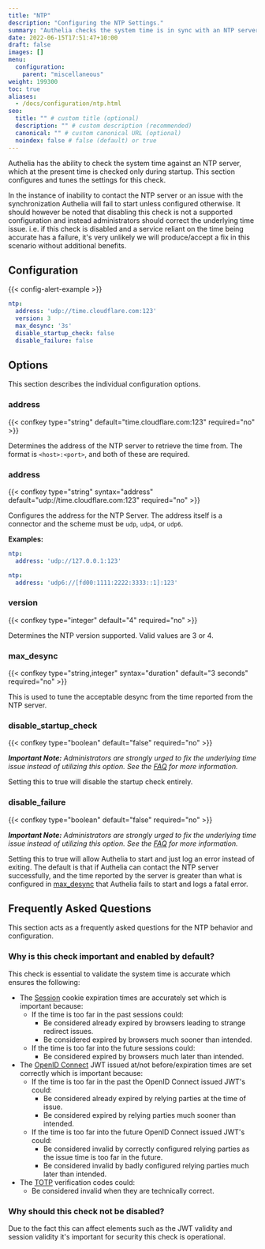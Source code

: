 ```yaml
---
title: "NTP"
description: "Configuring the NTP Settings."
summary: "Authelia checks the system time is in sync with an NTP server. This section describes how to configure and tune this."
date: 2022-06-15T17:51:47+10:00
draft: false
images: []
menu:
  configuration:
    parent: "miscellaneous"
weight: 199300
toc: true
aliases:
  - /docs/configuration/ntp.html
seo:
  title: "" # custom title (optional)
  description: "" # custom description (recommended)
  canonical: "" # custom canonical URL (optional)
  noindex: false # false (default) or true
---
```


Authelia has the ability to check the system time against an NTP server, which at the present time is checked only
during startup. This section configures and tunes the settings for this check.

In the instance of inability to contact the NTP server or an issue with the synchronization Authelia will fail to start
unless configured otherwise. It should however be noted that disabling this check is not a supported configuration and
instead administrators should correct the underlying time issue. i.e. if this check is disabled and a service reliant on
the time being accurate has a failure, it's very unlikely we will produce/accept a fix in this scenario without
additional benefits.

## Configuration

{{< config-alert-example >}}

```yaml {title="configuration.yml"}
ntp:
  address: 'udp://time.cloudflare.com:123'
  version: 3
  max_desync: '3s'
  disable_startup_check: false
  disable_failure: false
```

## Options

This section describes the individual configuration options.

### address

{{< confkey type="string" default="time.cloudflare.com:123" required="no" >}}

Determines the address of the NTP server to retrieve the time from. The format is `<host>:<port>`, and both of these are
required.

### address

{{< confkey type="string" syntax="address" default="udp://time.cloudflare.com:123" required="no" >}}

Configures the address for the NTP Server. The address itself is a connector and the scheme must be `udp`,
`udp4`, or `udp6`.

__Examples:__

```yaml
ntp:
  address: 'udp://127.0.0.1:123'
```

```yaml
ntp:
  address: 'udp6://[fd00:1111:2222:3333::1]:123'
```

### version

{{< confkey type="integer" default="4" required="no" >}}

Determines the NTP version supported. Valid values are 3 or 4.

### max_desync

{{< confkey type="string,integer" syntax="duration" default="3 seconds" required="no" >}}

This is used to tune the acceptable desync from the time reported from the NTP server.

### disable_startup_check

{{< confkey type="boolean" default="false" required="no" >}}

_**Important Note:** Administrators are strongly urged to fix the underlying time issue instead of utilizing this
option. See the [FAQ](#why-should-this-check-not-be-disabled) for more information._

Setting this to true will disable the startup check entirely.

### disable_failure

{{< confkey type="boolean" default="false" required="no" >}}

_**Important Note:** Administrators are strongly urged to fix the underlying time issue instead of utilizing this
option. See the [FAQ](#why-should-this-check-not-be-disabled) for more information._

Setting this to true will allow Authelia to start and just log an error instead of exiting. The default is that if
Authelia can contact the NTP server successfully, and the time reported by the server is greater than what is configured
in [max_desync](#max_desync) that Authelia fails to start and logs a fatal error.


## Frequently Asked Questions

This section acts as a frequently asked questions for the NTP behavior and configuration.

### Why is this check important and enabled by default?

This check is essential to validate the system time is accurate which ensures the following:

- The [Session](../session/introduction.md) cookie expiration times are accurately set which is important because:
  - If the time is too far in the past sessions could:
    - Be considered already expired by browsers leading to strange redirect issues.
    - Be considered expired by browsers much sooner than intended.
  - If the time is too far into the future sessions could:
    - Be considered expired by browsers much later than intended.
- The [OpenID Connect](../identity-providers/openid-connect/provider.md) JWT issued at/not before/expiration times are
  set correctly which is important because:
  - If the time is too far in the past the OpenID Connect issued JWT's could:
    - Be considered already expired by relying parties at the time of issue.
    - Be considered expired by relying parties much sooner than intended.
  - If the time is too far into the future OpenID Connect issued JWT's could:
    - Be considered invalid by correctly configured relying parties as the issue time is too far in the future.
    - Be considered invalid by badly configured relying parties much later than intended.
- The [TOTP](../second-factor/time-based-one-time-password.md) verification codes could:
  - Be considered invalid when they are technically correct.

### Why should this check not be disabled?

Due to the fact this can affect elements such as the JWT validity and session validity it's important for security this
check is operational.
